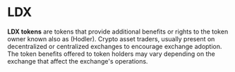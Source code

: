 # LDX

**LDX tokens** are tokens that provide additional benefits or rights to the token owner known also as \(Hodler\). Crypto asset traders, usually present on decentralized or centralized exchanges to encourage exchange adoption. The token benefits offered to token holders may vary depending on the exchange that affect the exchange's operations.

